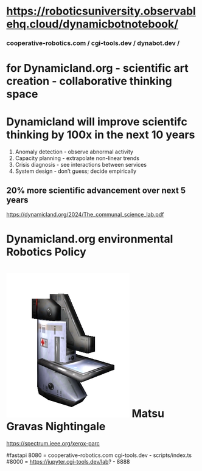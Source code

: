 # https://roboticsuniversity.observablehq.cloud/dynamicbotnotebook/
### cooperative-robotics.com / cgi-tools.dev / dynabot.dev /
# for Dynamicland.org - scientific art creation - collaborative thinking space
# Dynamicland will improve scientifc thinking by 100x in the next 10 years
1. Anomaly detection - observe abnormal activity
2. Capacity planning - extrapolate non-linear trends
3. Crisis diagnosis - see interactions between services
4. System design - don’t guess; decide empirically
## 20% more scientific advancement over next 5 years
https://dynamicland.org/2024/The_communal_science_lab.pdf
# Dynamicland.org environmental Robotics Policy
# ![Medical Bot](/web/public/med_bot.webp) Matsu Gravas Nightingale
https://spectrum.ieee.org/xerox-parc



#fastapi
8080 = cooperative-robotics.com 
cgi-tools.dev - scripts/index.ts #8000 = 
https://jupyter.cgi-tools.dev/lab? - 8888